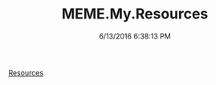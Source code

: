 ﻿---
title: MEME.My.Resources
date: 6/13/2016 6:38:13 PM
---

[Resources](T-MEME.My.Resources.Resources.html)
